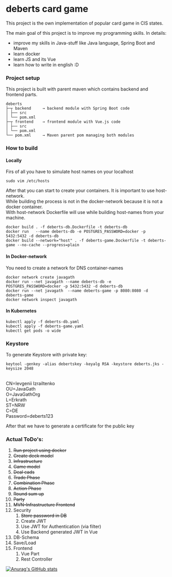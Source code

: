 # deberts card game

This project is the own implementation of popular card game in CIS states.<br />

The main goal of this project is to improve my programming skills. In details:

- improve my skills in Java-stuff like Java language, Spring Boot and Maven
- learn docker
- learn JS and its Vue
- learn how to write in english :D

### Project setup

This project is built with parent maven which contains backend and frontend parts.

```
deberts
├─┬ backend     → backend module with Spring Boot code
│ ├── src
│ └── pom.xml
├─┬ frontend    → frontend module with Vue.js code
│ ├── src
│ └── pom.xml
└── pom.xml     → Maven parent pom managing both modules
```

### How to build

#### Locally

Firs of all you have to simulate host names on your localhost

```
sudo vim /etc/hosts
```

After that you can start to create your containers. It is important to use host-network.
<br> While building the process is not in the docker-network because it is not a docker container.
<br> With host-network Dockerfile will use while building host-names from your machine.

```
docker build . -f deberts-db.Dockerfile -t deberts-db 
docker run   --name deberts-db -e POSTGRES_PASSWORD=docker -p 5432:5432 -d deberts-db 
docker build --network="host" . -f deberts-game.Dockerfile -t deberts-game --no-cache --progress=plain
```

#### In Docker-network

You need to create a network for DNS container-names

```
docker network create javagath
docker run --net javagath --name deberts-db -e POSTGRES_PASSWORD=docker -p 5432:5432 -d deberts-db
docker run --net javagath  --name deberts-game -p 8080:8080 -d deberts-game 
docker network inspect javagath
```

#### In Kubernetes

```
kubectl apply -f deberts-db.yaml  
kubectl apply -f deberts-game.yaml  
kubectl get pods -o wide  
```

### Keystore

To generate Keystore with private key:

```
keytool -genkey -alias debertskey -keyalg RSA -keystore deberts.jks -keysize 2048
```

<br>CN=Ievgenii Izrailtenko
<br>OU=JavaGath
<br>O=JavaGathOrg
<br>L=Erkrath
<br>ST=NRW
<br>C=DE
<br>Password=deberts123

After that we have to generate a certificate for the public key

### Actual ToDo's:

1. ~~Run project using docker~~
2. ~~Create deck model~~
3. ~~Infrastructure~~
4. ~~Game model~~
5. ~~Deal cads~~
6. ~~Trade Phase~~
7. ~~Combination Phase~~
8. ~~Action Phase~~
9. ~~Round sum up~~
10. ~~Party~~
11. ~~MVN-Infrastructure Frontend~~
12. Security
    1. ~~Store password in DB~~
    2. Create JWT
    3. Use JWT for Authentication (via filter)
    4. Use Backend generated JWT in Vue
13. DB-Schema
14. Save/Load
15. Frontend
    1. Vue Part
    2. Rest Controller

[![Anurag's GitHub stats](https://github-readme-stats.vercel.app/api?username=javagath)](https://github.com/anuraghazra/github-readme-stats)